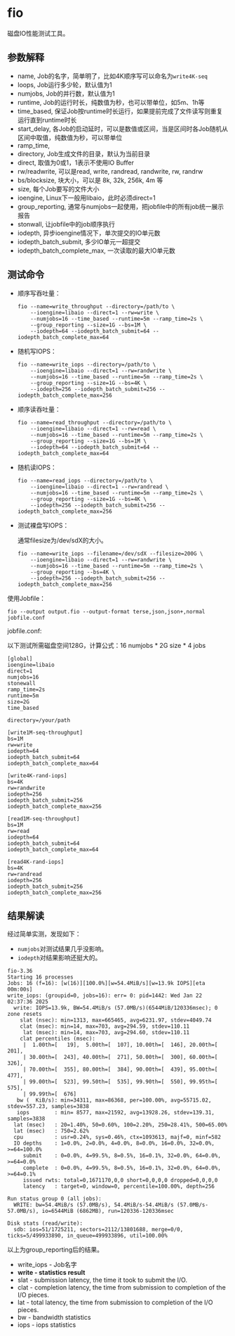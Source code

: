 # fio

磁盘IO性能测试工具。

## 参数解释

* name, Job的名字，简单明了，比如4K顺序写可以命名为`write4K-seq`
* loops, Job运行多少轮，默认值为1
* numjobs, Job的并行数，默认值为1
* runtime, Job的运行时长，纯数值为秒，也可以带单位，如5m、1h等
* time_based, 保证Job按runtime时长运行，如果提前完成了文件读写则重复运行直到runtime时长
* start_delay, 各Job的启动延时，可以是数值或区间，当是区间时各Job随机从区间中取值，纯数值为秒，可以带单位
* ramp_time,
* directory, Job生成文件的目录，默认为当前目录
* direct, 取值为0或1，1表示不使用IO Buffer
* rw/readwrite, 可以是read, write, randread, randwrite, rw, randrw
* bs/blocksize, 块大小，可以是 8k, 32k, 256k, 4m 等
* size, 每个Job要写的文件大小
* ioengine, Linux下一般用libaio，此时必须direct=1
* group_reporting, 通常与numjobs一起使用，把jobfile中的所有job统一展示报告
* stonwall, 让jobfile中的job顺序执行
* iodepth, 异步ioengine情况下，单次提交的IO单元数
* iodepth_batch_submit, 多少IO单元一超提交
* iodepth_batch_complete_max, 一次读取的最大IO单元数

## 测试命令

* 顺序写吞吐量：

    ```
    fio --name=write_throughput --directory=/path/to \
        --ioengine=libaio --direct=1 --rw=write \
        --numjobs=16 --time_based --runtime=5m --ramp_time=2s \
        --group_reporting --size=1G --bs=1M \
        --iodepth=64 --iodepth_batch_submit=64 --iodepth_batch_complete_max=64
    ```

* 随机写IOPS：

    ```
    fio --name=write_iops --directory=/path/to \
        --ioengine=libaio --direct=1 --rw=randwrite \
        --numjobs=16 --time_based --runtime=5m --ramp_time=2s \
        --group_reporting --size=1G --bs=4K \
        --iodepth=256 --iodepth_batch_submit=256 --iodepth_batch_complete_max=256
    ```

* 顺序读吞吐量：

    ```
    fio --name=read_throughput --directory=/path/to \
        --ioengine=libaio --direct=1 --rw=read \
        --numjobs=16 --time_based --runtime=5m --ramp_time=2s \
        --group_reporting --size=1G --bs=1M \
        --iodepth=64 --iodepth_batch_submit=64 --iodepth_batch_complete_max=64
    ```

* 随机读IOPS：

    ```
    fio --name=read_iops --directory=/path/to \
        --ioengine=libaio --direct=1 --rw=randread \
        --numjobs=16 --time_based --runtime=5m --ramp_time=2s \
        --group_reporting --size=1G --bs=4K \
        --iodepth=256 --iodepth_batch_submit=256 --iodepth_batch_complete_max=256
    ```

* 测试裸盘写IOPS：

    通常filesize为/dev/sdX的大小。

    ```
    fio --name=write_iops --filename=/dev/sdX --filesize=200G \
        --ioengine=libaio --direct=1 --rw=randwrite \
        --numjobs=16 --time_based --runtime=5m --ramp_time=2s \
        --group_reporting --bs=4K \
        --iodepth=256 --iodepth_batch_submit=256 --iodepth_batch_complete_max=256
    ```

使用Jobfile：

```
fio --output output.fio --output-format terse,json,json+,normal jobfile.conf
```

jobfile.conf:

以下测试所需磁盘空间128G，计算公式：16 numjobs * 2G size * 4 jobs

```
[global]
ioengine=libaio
direct=1
numjobs=16
stonewall
ramp_time=2s
runtime=5m
size=2G
time_based

directory=/your/path

[write1M-seq-throughput]
bs=1M
rw=write
iodepth=64
iodepth_batch_submit=64
iodepth_batch_complete_max=64

[write4K-rand-iops]
bs=4K
rw=randwrite
iodepth=256
iodepth_batch_submit=256
iodepth_batch_complete_max=256

[read1M-seq-throughput]
bs=1M
rw=read
iodepth=64
iodepth_batch_submit=64
iodepth_batch_complete_max=64

[read4K-rand-iops]
bs=4K
rw=randread
iodepth=256
iodepth_batch_submit=256
iodepth_batch_complete_max=256
```

## 结果解读

经过简单实测，发现如下：

* `numjobs`对测试结果几乎没影响。
* `iodepth`对结果影响还挺大的。

```
fio-3.36
Starting 16 processes
Jobs: 16 (f=16): [w(16)][100.0%][w=54.4MiB/s][w=13.9k IOPS][eta 00m:00s]
write_iops: (groupid=0, jobs=16): err= 0: pid=1442: Wed Jan 22 02:37:36 2025
  write: IOPS=13.9k, BW=54.4MiB/s (57.0MB/s)(6544MiB/120336msec); 0 zone resets
    slat (nsec): min=1313, max=665465, avg=6231.97, stdev=4049.74
    clat (msec): min=14, max=703, avg=294.59, stdev=110.11
     lat (msec): min=14, max=703, avg=294.60, stdev=110.11
    clat percentiles (msec):
     |  1.00th=[   19],  5.00th=[  107], 10.00th=[  146], 20.00th=[  201],
     | 30.00th=[  243], 40.00th=[  271], 50.00th=[  300], 60.00th=[  326],
     | 70.00th=[  355], 80.00th=[  384], 90.00th=[  439], 95.00th=[  477],
     | 99.00th=[  523], 99.50th=[  535], 99.90th=[  550], 99.95th=[  575],
     | 99.99th=[  676]
   bw (  KiB/s): min=34311, max=86368, per=100.00%, avg=55715.02, stdev=557.23, samples=3838
   iops        : min= 8577, max=21592, avg=13928.26, stdev=139.31, samples=3838
  lat (msec)   : 20=1.40%, 50=0.60%, 100=2.20%, 250=28.41%, 500=65.00%
  lat (msec)   : 750=2.62%
  cpu          : usr=0.24%, sys=0.46%, ctx=1093613, majf=0, minf=582
  IO depths    : 1=0.0%, 2=0.0%, 4=0.0%, 8=0.0%, 16=0.0%, 32=0.0%, >=64=100.0%
     submit    : 0=0.0%, 4=99.5%, 8=0.5%, 16=0.1%, 32=0.0%, 64=0.0%, >=64=0.0%
     complete  : 0=0.0%, 4=99.5%, 8=0.5%, 16=0.1%, 32=0.0%, 64=0.0%, >=64=0.1%
     issued rwts: total=0,1671170,0,0 short=0,0,0,0 dropped=0,0,0,0
     latency   : target=0, window=0, percentile=100.00%, depth=256

Run status group 0 (all jobs):
  WRITE: bw=54.4MiB/s (57.0MB/s), 54.4MiB/s-54.4MiB/s (57.0MB/s-57.0MB/s), io=6544MiB (6862MB), run=120336-120336msec

Disk stats (read/write):
  sdb: ios=51/1725211, sectors=2112/13801688, merge=0/0, ticks=5/499933890, in_queue=499933896, util=100.00%
```

以上为group_reporting后的结果。

* write_iops - Job名字
* **write - statistics result**
* slat - submission latency, the time it took to submit the I/O.
* clat - completion latency, the time from submission to completion of the I/O pieces.
* lat - total latency, the time from submission to completion of the I/O pieces.
* bw - bandwidth statistics
* iops - iops statistics
